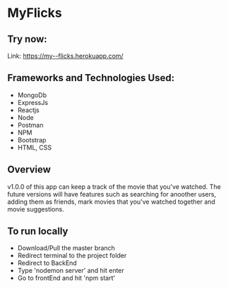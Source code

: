# MyFlicks

## Try now:
Link: https://my--flicks.herokuapp.com/

## Frameworks and Technologies Used:
* MongoDb
* ExpressJs
* Reactjs
* Node
* Postman
* NPM
* Bootstrap
* HTML, CSS

## Overview
v1.0.0 of this app can keep a track of the movie that you've watched. The future versions will have features such as searching for anoother users, adding them as friends, mark movies that you've watched together and movie suggestions.

## To run locally
* Download/Pull the master branch
* Redirect terminal to the project folder
* Redirect to BackEnd
* Type 'nodemon server' and hit enter
* Go to frontEnd and hit 'npm start'
